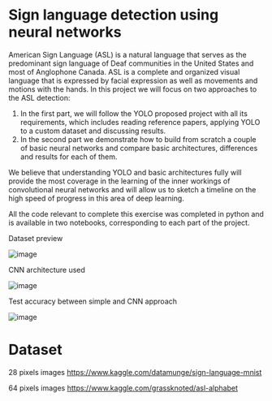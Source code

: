 # Sign language detection using neural networks
American Sign Language (ASL) is a natural language that serves as the predominant sign language of Deaf communities in the United States and most of Anglophone Canada. ASL is a complete and organized visual language that is expressed by facial expression as well as movements and motions with the hands. In this project we will focus on two approaches to the ASL detection: 
1. In the first part, we will follow the YOLO proposed project with all its requirements, which includes reading reference papers, applying YOLO to a custom dataset and discussing results.
2. In the second part we demonstrate how to build from scratch a couple of basic neural networks and compare basic architectures, differences and results for each of them.

We believe that understanding YOLO and basic architectures fully will provide the most coverage in the learning of the inner workings of convolutional neural networks and will allow us to sketch a timeline on the high speed of progress in this area of deep learning.

All the code relevant to complete this exercise was completed in python and is available in two notebooks, corresponding to each part of the project.

Dataset preview

![image](https://github.com/user-attachments/assets/805444a9-216b-47c0-8ee2-3de5a36a3739)

CNN architecture used

![image](https://github.com/user-attachments/assets/f72595b7-283f-4489-a399-a44abd03b21a)

Test accuracy between simple and CNN approach

![image](https://github.com/user-attachments/assets/01bc4fc7-459d-4ca1-ae5b-c035518d9d13)


# Dataset
28 pixels images https://www.kaggle.com/datamunge/sign-language-mnist

64 pixels images https://www.kaggle.com/grassknoted/asl-alphabet
